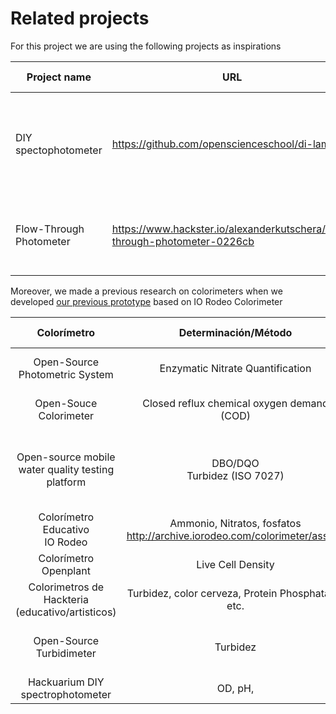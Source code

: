 # Related projects
For this project we are using the following projects as inspirations

| Project name  | URL           | Active/Not active | Notes - relevance |
| ------------- | ------------- | ----------------- | -------------- |
| DIY spectophotometer | https://github.com/openscienceschool/di-lambda | Active | A modular colorimeter using LEDs as light source and a photodiode as detector |
|Flow-Through Photometer| https://www.hackster.io/alexanderkutschera/flow-through-photometer-0226cb | Active | relatively simple and effective flow through colorimeter |

Moreover, we made a previous research on colorimeters when we developed [our previous prototype](https://gitlab.com/nanocastro/ColorLabFD?nav_source=navbar) based on IO Rodeo Colorimeter

|  **Colorímetro** | **Determinación/Método** | **Fuente de luz** | **Sensor** | **Referencia** |
| :---: | :---: | :---: | :---: | :---: |
|  Open-Source Photometric System | Enzymatic Nitrate Quantification | Green LED<br/>(540 nm) | Taos TSL238 | http://journals.plos.org/plosone/article?id=10.1371/journal.pone.0134989 |
|  Open-Souce Colorimeter | Closed reflux chemical oxygen demand (COD) | Led Naranja (606nm ) | Taos TSL230R | http://www.mdpi.com/1424-8220/13/4/5338/htm |
|  Open-source mobile water quality testing platform | DBO/DQO<br/>Turbidez (ISO 7027) | Led infrarojo (860nm)<br/>Led Naranja (620nm) | Taos TSL235 | http://washdev.iwaponline.com/content/4/3/532 |
|  Colorímetro Educativo<br/>IO Rodeo | Ammonio, Nitratos, fosfatos<br/>http://archive.iorodeo.com/colorimeter/assays | Led RGB<br/>Custom Led | TCS3200D | http://archive.iorodeo.com/colorimeter |
|  Colorímetro<br/>Openplant | Live Cell Density | Led (740 nm ) | Texas Opt101 | https://link.springer.com/article/10.1007%2Fs00284-017-1370-3 |
|  Colorimetros de Hackteria<br/>(educativo/artisticos) | Turbidez, color cerveza, Protein Phosphatase, etc. | Led/Laser | LDR | https://www.hackteria.org/projects/turbidity-meter/ |
|  Open-Source Turbidimeter | Turbidez | Led infrarrojo cercano (860 nm) | Taos TSL230R | https://www.ncbi.nlm.nih.gov/pmc/articles/PMC4029670/ |
|  Hackuarium DIY spectrophotometer | OD, pH, | RGB Led | TSL235 | https://github.com/Hackuarium/simple-spectro |


